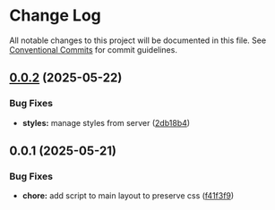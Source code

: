 # Change Log

All notable changes to this project will be documented in this file.
See [Conventional Commits](https://conventionalcommits.org) for commit guidelines.

## [0.0.2](https://github.com/camomillacms/astro-camomilla-integration/compare/v0.0.1...v0.0.2) (2025-05-22)


### Bug Fixes

* **styles:** manage styles from server ([2db18b4](https://github.com/camomillacms/astro-camomilla-integration/commit/2db18b46c8197cf8e2e2c0271f04d8f36eaf0910))





## 0.0.1 (2025-05-21)


### Bug Fixes

* **chore:** add script to main layout to preserve css ([f41f3f9](https://github.com/camomillacms/astro-camomilla-integration/commit/f41f3f9b31484ae1c9b63ced8ee490d97f78221b))
